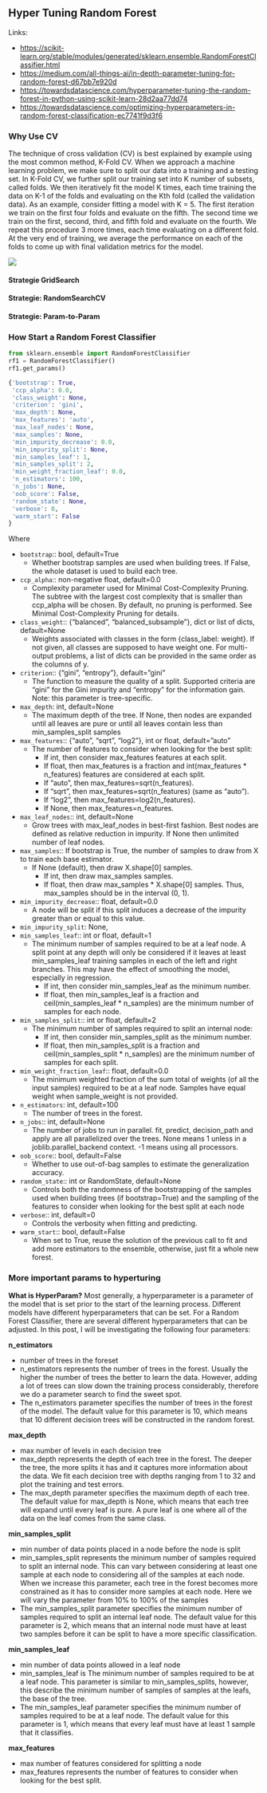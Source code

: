 ## Hyper Tuning Random Forest 

Links:
+ https://scikit-learn.org/stable/modules/generated/sklearn.ensemble.RandomForestClassifier.html
+ https://medium.com/all-things-ai/in-depth-parameter-tuning-for-random-forest-d67bb7e920d
+ https://towardsdatascience.com/hyperparameter-tuning-the-random-forest-in-python-using-scikit-learn-28d2aa77dd74
+ https://towardsdatascience.com/optimizing-hyperparameters-in-random-forest-classification-ec7741f9d3f6

### Why Use CV

The technique of cross validation (CV) is best explained by example using the most common method, K-Fold CV. When we approach a machine learning problem, we make sure to split our data into a training and a testing set. In K-Fold CV, we further split our training set into K number of subsets, called folds. We then iteratively fit the model K times, each time training the data on K-1 of the folds and evaluating on the Kth fold (called the validation data). As an example, consider fitting a model with K = 5. The first iteration we train on the first four folds and evaluate on the fifth. The second time we train on the first, second, third, and fifth fold and evaluate on the fourth. We repeat this procedure 3 more times, each time evaluating on a different fold. At the very end of training, we average the performance on each of the folds to come up with final validation metrics for the model.

![](https://miro.medium.com/max/700/0*KH3dnbGNcmyV_ODL.png)

#### Strategie GridSearch

#### Strategie: RandomSearchCV

#### Strategie: Param-to-Param

### How Start a Random Forest Classifier



````python
from sklearn.ensemble import RandomForestClassifier
rf1 = RandomForestClassifier()
rf1.get_params()

{'bootstrap': True,
 'ccp_alpha': 0.0,
 'class_weight': None,
 'criterion': 'gini',
 'max_depth': None,
 'max_features': 'auto',
 'max_leaf_nodes': None,
 'max_samples': None,
 'min_impurity_decrease': 0.0,
 'min_impurity_split': None,
 'min_samples_leaf': 1,
 'min_samples_split': 2,
 'min_weight_fraction_leaf': 0.0,
 'n_estimators': 100,
 'n_jobs': None,
 'oob_score': False,
 'random_state': None,
 'verbose': 0,
 'warm_start': False
}
````

Where

+ `bootstrap`:: bool, default=True
  - Whether bootstrap samples are used when building trees. If False, the whole dataset is used to build each tree.
+ `ccp_alpha`:: non-negative float, default=0.0
  - Complexity parameter used for Minimal Cost-Complexity Pruning. The subtree with the largest cost complexity that is smaller than ccp_alpha will be chosen. By default, no pruning is performed. See Minimal Cost-Complexity Pruning for details.
+ `class_weight`:: {“balanced”, “balanced_subsample”}, dict or list of dicts, default=None
  - Weights associated with classes in the form {class_label: weight}. If not given, all classes are supposed to have weight one. For multi-output problems, a list of dicts can be provided in the same order as the columns of y.
+ `criterion`:: {“gini”, “entropy”}, default=”gini”
  - The function to measure the quality of a split. Supported criteria are “gini” for the Gini impurity and “entropy” for the information gain. Note: this parameter is tree-specific.
+ `max_depth`: int, default=None
  - The maximum depth of the tree. If None, then nodes are expanded until all leaves are pure or until all leaves contain less than min_samples_split samples
+ `max_features`:: {“auto”, “sqrt”, “log2”}, int or float, default=”auto”
  - The number of features to consider when looking for the best split:
    * If int, then consider max_features features at each split.
    * If float, then max_features is a fraction and int(max_features * n_features) features are considered at each split.
    * If “auto”, then max_features=sqrt(n_features).
    * If “sqrt”, then max_features=sqrt(n_features) (same as “auto”).
    * If “log2”, then max_features=log2(n_features).
    * If None, then max_features=n_features.
+ `max_leaf_nodes`:: int, default=None
  - Grow trees with max_leaf_nodes in best-first fashion. Best nodes are defined as relative reduction in impurity. If None then unlimited number of leaf nodes.
+ `max_samples`:: If bootstrap is True, the number of samples to draw from X to train each base estimator.
  - If None (default), then draw X.shape[0] samples.
    * If int, then draw max_samples samples.
    * If float, then draw max_samples * X.shape[0] samples. Thus, max_samples should be in the interval (0, 1).
+ `min_impurity_decrease`:: float, default=0.0
  - A node will be split if this split induces a decrease of the impurity greater than or equal to this value.
+ `min_impurity_split`: None,
+ `min_samples_leaf`:: int or float, default=1
  - The minimum number of samples required to be at a leaf node. A split point at any depth will only be considered if it leaves at least min_samples_leaf training samples in each of the left and right branches. This may have the effect of smoothing the model, especially in regression.
    * If int, then consider min_samples_leaf as the minimum number.
    * If float, then min_samples_leaf is a fraction and ceil(min_samples_leaf * n_samples) are the minimum number of samples for each node.
+ `min_samples_split`:: int or float, default=2
  - The minimum number of samples required to split an internal node:
    * If int, then consider min_samples_split as the minimum number.
    * If float, then min_samples_split is a fraction and ceil(min_samples_split * n_samples) are the minimum number of samples for each split.
+ `min_weight_fraction_leaf`:: float, default=0.0
  - The minimum weighted fraction of the sum total of weights (of all the input samples) required to be at a leaf node. Samples have equal weight when sample_weight is not provided.
+ `n_estimators`: int, default=100
  - The number of trees in the forest.
+ `n_jobs`:: int, default=None
  - The number of jobs to run in parallel. fit, predict, decision_path and apply are all parallelized over the trees. None means 1 unless in a joblib.parallel_backend context. -1 means using all processors.
+ `oob_score`:: bool, default=False
  - Whether to use out-of-bag samples to estimate the generalization accuracy.
+ `random_state`:: int or RandomState, default=None
  - Controls both the randomness of the bootstrapping of the samples used when building trees (if bootstrap=True) and the sampling of the features to consider when looking for the best split at each node
+ `verbose`:: int, default=0
  - Controls the verbosity when fitting and predicting.
+ `warm_start`:: bool, default=False
  - When set to True, reuse the solution of the previous call to fit and add more estimators to the ensemble, otherwise, just fit a whole new forest.

### More important params to hyperturing

**What is HyperParam?**
Most generally, a hyperparameter is a parameter of the model that is set prior to the start of the learning process. Different models have different hyperparameters that can be set. For a Random Forest Classifier, there are several different hyperparameters that can be adjusted. In this post, I will be investigating the following four parameters:


**n_estimators**
+ number of trees in the foreset
+ n_estimators represents the number of trees in the forest. Usually the higher the number of trees the better to learn the data. However, adding a lot of trees can slow down the training process considerably, therefore we do a parameter search to find the sweet spot.
+ The n_estimators parameter specifies the number of trees in the forest of the model. The default value for this parameter is 10, which means that 10 different decision trees will be constructed in the random forest.

**max_depth**
+ max number of levels in each decision tree
+ max_depth represents the depth of each tree in the forest. The deeper the tree, the more splits it has and it captures more information about the data. We fit each decision tree with depths ranging from 1 to 32 and plot the training and test errors.
+ The max_depth parameter specifies the maximum depth of each tree. The default value for max_depth is None, which means that each tree will expand until every leaf is pure. A pure leaf is one where all of the data on the leaf comes from the same class.

**min_samples_split**
+ min number of data points placed in a node before the node is split
+ min_samples_split represents the minimum number of samples required to split an internal node. This can vary between considering at least one sample at each node to considering all of the samples at each node. When we increase this parameter, each tree in the forest becomes more constrained as it has to consider more samples at each node. Here we will vary the parameter from 10% to 100% of the samples
+ The min_samples_split parameter specifies the minimum number of samples required to split an internal leaf node. The default value for this parameter is 2, which means that an internal node must have at least two samples before it can be split to have a more specific classification.

**min_samples_leaf**
+ min number of data points allowed in a leaf node
+ min_samples_leaf is The minimum number of samples required to be at a leaf node. This parameter is similar to min_samples_splits, however, this describe the minimum number of samples of samples at the leafs, the base of the tree.
+ The min_samples_leaf parameter specifies the minimum number of samples required to be at a leaf node. The default value for this parameter is 1, which means that every leaf must have at least 1 sample that it classifies.

**max_features**
+ max number of features considered for splitting a node
+ max_features represents the number of features to consider when looking for the best split.

